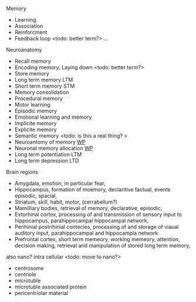 Memory
* Learning
* Association
* Reinforcment
* Feedback loop <todo: better term?>
...

Neuroanatomy
* Recall memory
* Encoding memory, Laying down <todo: better term?>
* Store memory
* Long term memory LTM
* Short term memory STM
* Memory consolidation
* Procedural memory
* Motor learning
* Episodic memory
* Emotional learning and memory 
* Implicite memory
* Explicite memory
* Semantic memory <todo: is this a real thing? >
* Neuroantomy of memory [WP](https://en.wikipedia.org/wiki/Neuroanatomy_of_memory)
* Neuronal memory allocation [WP](https://en.wikipedia.org/wiki/Neuronal_memory_allocation)
* Long term potentiation LTM
* Long term depression LTD

Brain regions
* Amygdala, emotion, in particular fear, 
* Hippocampus, formation of moemory, declaritive factual, events episodic, spacial, 
* Striatum, skill, habit, motor, (cerrabellum?)
* Mamilliary bodies, retrieval of memory, declarative, episodic,
* Extorhinal cortex, processing of and transmission of sensory input to hippocampus, parahippocampal hippocampal network, 
* Perihinial postrihinial contecies, processing of and storage of viaual auditory input, parahippocampal and hippocampla network
* Prefrontal cortex, short term memeory, working memeory, attention, decision making, retrieval and manipulation of stored long term memory, 

also nano? intra cellular <todo: move to nano?>
* centrosome
* centriole
* microtuble
* microtuble associated protein
* pericentriolar material
